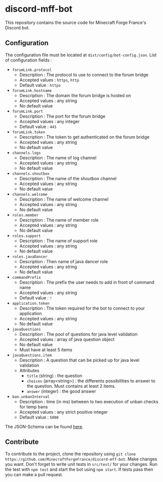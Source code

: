 # discord-mff-bot

This repository contains the source code for Minecraft Forge France's Discord bot.

## Configuration

The configuration file must be located at `dist/config/bot-config.json`.
List of configuration fields :

* `forumLink.protocol`
    * Description : The protocol to use to connect to the forum bridge 
    * Accepted values : `https`, `http`
    * Default value : `https`
* `forumLink.hostname`
    * Description : The domain the forum bridge is hosted on
    * Accepted values : any string
    * No default value
* `forumLink.port`
    * Description : The port for the forum bridge
    * Accepted values : any integer
    * Default value : `443`
* `forumLink.token`
    * Description : The token to get authenticated on the forum bridge
    * Accepted values : any string
    * No default value
* `channels.logs`
    * Description : The name of log channel
    * Accepted values : any string
    * No default value
* `channels.shoutbox`
    * Description : The name of the shoutbox channel
    * Accepted values : any string
    * No default value
* `channels.welcome`
    * Description : The name of welcome channel
    * Accepted values : any string
    * No default value
* `roles.member`
    * Description : The name of member role
    * Accepted values : any string
    * No default value
* `roles.support`
    * Description : The name of support role
    * Accepted values : any string
    * No default value
* `roles.javaDancer`
    * Description : Then name of java dancer role
    * Accepted values : any string
    * No default value
* `commandPrefix`
    * Description : The prefix the user needs to add in front of command name
    * Accepted values : any string
    * Default value : `!`
* `application.token`
    * Description : The token required for the bot to connect to your application
    * Accepted values : any string
    * No default value
* `javaQuestions`
    * Description : The pool of questions for java level validation
    * Accepted values : array of java question object
    * No default value
    * Must have at least 5 items
* `javaQuestions.item`
    * Description : A question that can be picked up for java level validation
    * Attributes
        * `title` (string) : the question
        * `choices` (array\<string\>) : the differents possibilities to answer to the question. Must contains at least 2 items.
        * `answer` (integer) : the good answer
* `ban.unbanInterval`
    * Description : time (in ms) between to two execution of unban checks for temp bans
    * Accepted values : any strict positive integer
    * Default value : `5000`

The JSON-Schema can be found [here](src/config/config.ts).

## Contribute

To contribute to the project, clone the repository using `git clone https://github.com/MinecraftForgeFrance/discord-mff-bot`.
Make changes you want. Don't forget to write unit tests in `src/test/` for your changes.
Run the test with `npm test` and start the bot using `npm start`. If tests pass then you can make a pull request.


